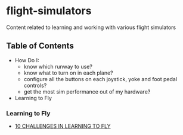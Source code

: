 # flight-simulators
Content related to learning and working with various flight simulators

## Table of Contents
- How Do I:
  - know which runway to use?
  - know what to turn on in each plane?
  - configure all the buttons on each joystick, yoke and foot pedal controls?
  - get the most sim performance out of my hardware?
- Learning to Fly

### Learning to Fly
- [10 CHALLENGES IN LEARNING TO FLY](https://www.aopa.org/news-and-media/all-news/2016/december/flight-training-magazine/ten-challenges)

